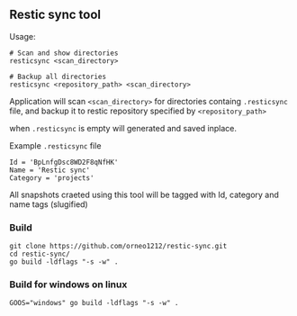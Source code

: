 ## Restic sync tool

Usage:

```
# Scan and show directories
resticsync <scan_directory>

# Backup all directories
resticsync <repository_path> <scan_directory>
```

Application will scan `<scan_directory>` for directories containg `.resticsync` file, and backup it to restic repository specified by `<repository_path>`

when `.resticsync` is empty will generated and saved inplace.

Example `.resticsync` file

```
Id = 'BpLnfgDsc8WD2F8qNfHK'
Name = 'Restic sync'
Category = 'projects'
```

All snapshots craeted using this tool will be tagged with Id, category and name tags (slugified)

### Build

```
git clone https://github.com/orneo1212/restic-sync.git
cd restic-sync/
go build -ldflags "-s -w" .
```

### Build for windows on linux

```
GOOS="windows" go build -ldflags "-s -w" .
```
